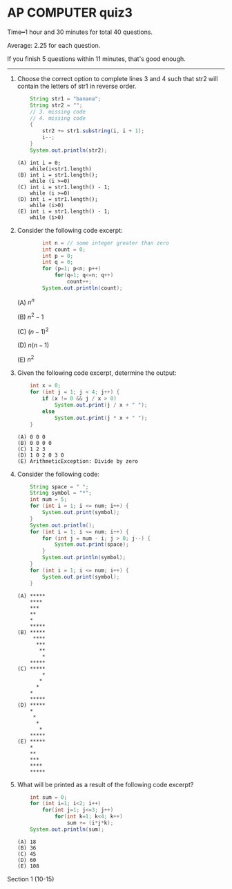 # AP COMPUTER quiz3
Time&#x2501;1 hour and 30 minutes for total 40 questions.

Average: 2.25 for each question.

If you finish 5 questions within 11 minutes, that's good enough. 

---
1. Choose the correct option to complete lines 3 and 4 such that str2 will contain the letters of str1 in reverse order.

    ```java
        String str1 = "banana";
        String str2 = "";
        // 3. missing code
        // 4. missing code 
        {
            str2 += str1.substring(i, i + 1);
            i--;
        }
        System.out.println(str2);

    ```
    ```
    (A) int i = 0;
        while(i<str1.length)
    (B) int i = str1.length();
        while (i >=0)
    (C) int i = str1.length() - 1;
        while (i >=0)
    (D) int i = str1.length();
        while (i>0)
    (E) int i = str1.length() - 1;
        while (i>0)
    ```
2. Consider the following code excerpt:

    ```java
            int n = // some integer greater than zero
            int count = 0;
            int p = 0;
            int q = 0;
            for (p=1; p<n; p++)
                for(q=1; q<=n; q++)
                    count++;
            System.out.println(count);
    ```

    (A) $n^n$ 

    (B) $n^2-1$

    (C) $(n-1)^2$

    (D) $n(n-1)$

    (E) $n^2$

3. Given the following code excerpt, determine the output:

    ```java
        int x = 0;
        for (int j = 1; j < 4; j++) {
            if (x != 0 && j / x > 0)
                System.out.print(j / x + " ");
            else
                System.out.print(j * x + " ");
        }
    ```
    ```
    (A) 0 0 0
    (B) 0 0 0 0
    (C) 1 2 3
    (D) 1 0 2 0 3 0
    (E) ArithmeticException: Divide by zero
    ```
4. Consider the following code:

    ```java
        String space = " ";
        String symbol = "*";
        int num = 5;
        for (int i = 1; i <= num; i++) {
            System.out.print(symbol);
        }
        System.out.println();
        for (int i = 1; i <= num; i++) {
            for (int j = num - i; j > 0; j--) {
                System.out.print(space);
            }
            System.out.println(symbol);
        }
        for (int i = 1; i <= num; i++) {
            System.out.print(symbol);
        }
    ```
    ```
    (A) *****
        ****
        ***
        **
        *
        *****
    (B) *****
         ****
          ***
           **
            *
        *****
    (C) *****
            *
           *
          *
        *
        *****
    (D) *****
        *
         *
          *
           *
        *****
    (E) *****
        *
        **
        ***
        ****
        *****
    ```
5. What will be printed as a result of the following code excerpt?

    ```java
        int sum = 0;
        for (int i=1; i<2; i++)
            for(int j=1; j<=3; j++)
                for(int k=1; k<4; k++)
                    sum += (i*j*k);
        System.out.println(sum);
    ```
    ```
    (A) 18
    (B) 36
    (C) 45
    (D) 60
    (E) 108
    ```
Section 1 (10-15)
